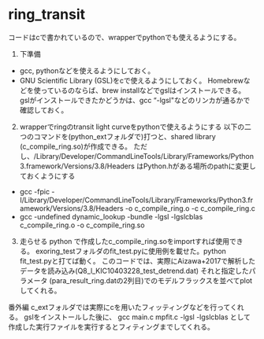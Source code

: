 # ring_transit

コードはcで書かれているので、wrapperでpythonでも使えるようにする。

1. 下準備
-  gcc, pythonなどを使えるようにしておく。
- GNU Scientific Library (GSL)をcで使えるようにしておく。
  Homebrewなどを使っているのならば、brew installなどでgslはインストールできる。
  gslがインストールできたかどうかは、gcc “-lgsl"などのリンカが通るかで確認しておく。

2. wrapperでringのtransit light curveをpythonで使えるようにする
以下の二つのコマンドを(python_extフォルダで)打つと、shared library (c_compile_ring.so)が作成できる。
ただし、/Library/Developer/CommandLineTools/Library/Frameworks/Python3.framework/Versions/3.8/Headers
はPython.hがある場所のpathに変更しておくようにする

- gcc -fpic -I/Library/Developer/CommandLineTools/Library/Frameworks/Python3.framework/Versions/3.8/Headers -o c_compile_ring.o -c c_compile_ring.c
- gcc -undefined dynamic_lookup -bundle -lgsl -lgslcblas c_compile_ring.o -o c_compile_ring.so

3. 走らせる
python で作成したc_compile_ring.soをimportすれば使用できる。
exoring_testフォルダのfit_test.pyに使用例を載せた。python fit_test.pyと打てば動く。
このコードでは、実際にAizawa+2017で解析したデータを読み込み(Q8_l_KIC10403228_test_detrend.dat)
それと指定したパラメータ (para_result_ring.datの2列目)でのモデルフラックスを並べてplotしてくれる。

番外編
c_extフォルダでは実際にcを用いたフィッティングなどを行ってくれる。
gslをインストールした後に、
gcc main.c mpfit.c -lgsl -lgslcblas
として作成した実行ファイルを実行するとフィティングまでしてくれる。
